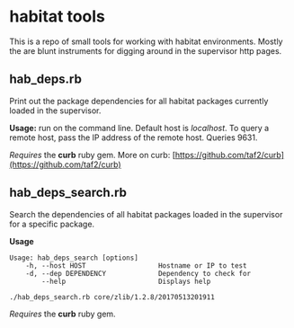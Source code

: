 # habitat tools
This is a repo of small tools for working with habitat environments. Mostly the are blunt instruments for digging around in the supervisor http pages.

## hab_deps.rb
Print out the package dependencies for all habitat packages currently loaded in the supervisor.

**Usage:** run on the command line. Default host is *localhost*. To query a remote host, pass the IP address of the remote host. Queries 9631.

*Requires* the **curb** ruby gem. More on curb: [https://github.com/taf2/curb](https://github.com/taf2/curb)

## hab_deps_search.rb
Search the dependencies of all habitat packages loaded in the supervisor for a specific package. 

**Usage** 
```
Usage: hab_deps_search [options]
    -h, --host HOST                  Hostname or IP to test
    -d, --dep DEPENDENCY             Dependency to check for
        --help                       Displays help

```
`./hab_deps_search.rb core/zlib/1.2.8/20170513201911`

*Requires* the **curb** ruby gem. 
